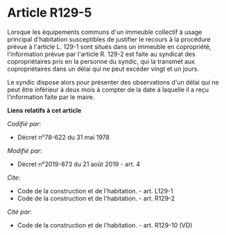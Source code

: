 # Article R129-5

Lorsque les équipements communs d'un immeuble collectif à usage principal d'habitation susceptibles de justifier le recours à
la procédure prévue à l'article L. 129-1 sont situés dans un immeuble en copropriété, l'information prévue par l'article R.
129-2 est faite au syndicat des copropriétaires pris en la personne du syndic, qui la transmet aux copropriétaires dans un
délai qui ne peut excéder vingt et un jours. 

Le syndic dispose alors pour présenter des observations d'un délai qui ne peut être inférieur à deux mois à compter de la
date à laquelle il a reçu l'information faite par le maire.

**Liens relatifs à cet article**

_Codifié par_:

  - Décret n°78-622 du 31 mai 1978

_Modifié par_:

  - Décret n°2019-873 du 21 août 2019 - art. 4

_Cite_:

  - Code de la construction et de l'habitation. - art. L129-1
  - Code de la construction et de l'habitation. - art. R129-2

_Cité par_:

  - Code de la construction et de l'habitation. - art. R129-10 (VD)

